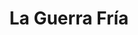 ﻿---
title: "La Guerra Fría"
permalink: periodes_371.html
layout: periode
dataInici: 1946
dataFi: 1991
sidebar: periodes
pares:
  - 309:
    title: "Edad Contemporánea"
    dataInici: "(1776)"

fills:
  - 372:
    title: "África"
    dataInici: "(1946)"
    dataFi: "(1991)"

  - 637:
    title: "Combates aéreos"
    dataInici: "(1946)"
    dataFi: "(1991)"

  - 1038:
    title: "Guerra Civil China"
    dataInici: "(1946-03-31)"
    dataFi: "(1950-08-07)"

  - 386:
    title: "Guerra de Indochina"
    dataInici: "(1946-12-19)"
    dataFi: "(1954-08-01)"

  - 377:
    title: "Guerra de Corea"
    dataInici: "(1950-06-25)"
    dataFi: "(1953-07-27)"

  - 883:
    title: "Revolución Cubana"
    dataInici: "(1953-07-26)"
    dataFi: "(1959-01-01)"

  - 795:
    title: "OTAN contra el Pacto de Varsovia"
    dataInici: "(1955)"
    dataFi: "(1991)"

  - 737:
    title: "Carrera Espacial"
    dataInici: "(1955-08-02)"
    dataFi: "(1975-07-15)"

  - 402:
    title: "Guerra de Vietnam"
    dataInici: "(1955-11-01)"
    dataFi: "(1975-04-30)"

  - 884:
    title: "Revolución Húngara"
    dataInici: "(1956-10-23)"
    dataFi: "(1956-11-10)"

  - 856:
    title: "Crisis de los misiles en Cuba"
    dataInici: "(1962-10-14)"
    dataFi: "(1962-10-28)"

jocsPrincipals:
  - title: "Twilight Struggle"
    bggId: 12333

  - title: "Cold War"
    bggId: 474
    dataInici: 
    dataFi: 

  - title: "Iron Curtain"
    bggId: 228411
    dataInici: 
    dataFi: 

  - title: "Guerra Fría: CIA vs KGB"
    bggId: 24742
    dataInici: 
    dataFi: 

jocsEscenaris:
  - title: "Ranger"
    bggId: 6929
    dataInici: 
    dataFi: 

  - title: "Firepower"
    bggId: 3692
    dataInici: 1965
    dataFi: 1984

  - title: "Wir sind das Volk!"
    bggId: 165401
    dataInici: 
    dataFi: 

  - title: "1960: The Making of the President"
    bggId: 27708
    dataInici: 1960
    dataFi: 

  - title: "Ranger"
    bggId: 176948
    dataInici: 
    dataFi: 

  - title: "1989: Dawn of Freedom"
    bggId: 26997
    dataInici: 1989
    dataFi: 

  - title: "W Zakładzie: Lubelski Lipiec '80"
    bggId: 125585
    dataInici: 1980-07
    dataFi: 

  - title: "Warplan: Dropshot II/III"
    bggId: 20627
    dataInici: 
    dataFi: 

  - title: "The Manhattan Project"
    bggId: 63628
    dataInici: 
    dataFi: 

jocsEpoca:
jocsEpocaEscenaris:
  - title: "Kremlin"
    bggId: 196
    escenari: ""

---
